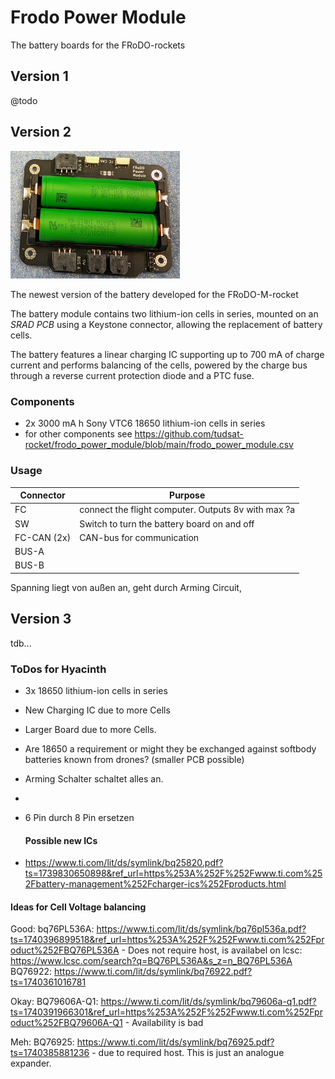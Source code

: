 # Frodo Power Module

The battery boards for the FRoDO-rockets

## Version 1

@todo

## Version 2

<img src="assets/frodo_power_modules.jpg" title="" alt="battery-board" width="271">

The newest version of the battery developed for the FRoDO-M-rocket 

The battery module contains two lithium-ion cells in series, mounted on an *SRAD* *PCB* using a Keystone connector, allowing the replacement of battery cells. 

The battery features a linear charging IC supporting up to 700 mA of charge current and performs balancing of the cells, powered by the charge bus through a reverse current protection diode and a PTC fuse.

### Components

- 2x 3000 mA h Sony VTC6 18650 lithium-ion cells in series
- for other components see https://github.com/tudsat-rocket/frodo_power_module/blob/main/frodo_power_module.csv

### Usage

| Connector   | Purpose                                             |
| ----------- | --------------------------------------------------- |
| FC          | connect the flight computer. Outputs 8v with max ?a |
| SW          | Switch to turn the battery board on and off         |
| FC-CAN (2x) | CAN-bus for communication                           |
| BUS-A       |                                                     |
| BUS-B       |                                                     |

Spanning liegt von außen an, geht durch Arming Circuit,

## Version 3

tdb...

### ToDos for Hyacinth

- 3x 18650 lithium-ion cells in series

- New Charging IC due to more Cells

- Larger Board due to more Cells.

- Are 18650 a requirement or might they be exchanged against softbody batteries known from drones? (smaller PCB possible)

- Arming Schalter schaltet alles an.

- 

- 6 Pin durch 8 Pin ersetzen
  
  #### Possible new ICs

- https://www.ti.com/lit/ds/symlink/bq25820.pdf?ts=1739830650898&ref_url=https%253A%252F%252Fwww.ti.com%252Fbattery-management%252Fcharger-ics%252Fproducts.html

#### Ideas for Cell Voltage balancing

Good:
bq76PL536A: https://www.ti.com/lit/ds/symlink/bq76pl536a.pdf?ts=1740396899518&ref_url=https%253A%252F%252Fwww.ti.com%252Fproduct%252FBQ76PL536A - Does not require host, is availabel on lcsc: https://www.lcsc.com/search?q=BQ76PL536A&s_z=n_BQ76PL536A
BQ76922: https://www.ti.com/lit/ds/symlink/bq76922.pdf?ts=1740361016781

Okay:
BQ79606A-Q1: https://www.ti.com/lit/ds/symlink/bq79606a-q1.pdf?ts=1740391966301&ref_url=https%253A%252F%252Fwww.ti.com%252Fproduct%252FBQ79606A-Q1 - Availability is bad

Meh:
BQ76925: https://www.ti.com/lit/ds/symlink/bq76925.pdf?ts=1740385881236 - due to required host. This is just an analogue expander.